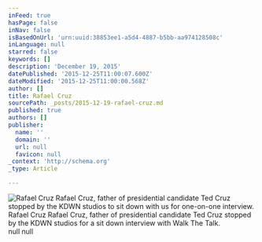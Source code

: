 ```yaml
---
inFeed: true
hasPage: false
inNav: false
isBasedOnUrl: 'urn:uuid:38853ee1-a5d4-4887-b5bb-aa974128508c'
inLanguage: null
starred: false
keywords: []
description: 'December 19, 2015'
datePublished: '2015-12-25T11:00:07.600Z'
dateModified: '2015-12-25T11:00:00.568Z'
author: []
title: Rafael Cruz
sourcePath: _posts/2015-12-19-rafael-cruz.md
published: true
authors: []
publisher:
  name: ''
  domain: ''
  url: null
  favicon: null
_context: 'http://schema.org'
_type: Article

---
```

![  Rafael Cruz Rafael Cruz, father of presidential candidate Ted Cruz stopped by the KDWN studios to sit down with us for one-on-one interview. Rafael Cruz  Rafael Cruz, father of presidential candidate Ted Cruz stopped by the KDWN studios for a sit down interview with Walk The Talk.](https://s3-us-west-2.amazonaws.com/the-grid-img/p/0350f3ce4d769f67f26b83a9debc7efceb833e2f.png)
null
null